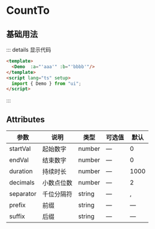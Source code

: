 # CountTo

## 基础用法

<ClientOnly>
 <Demo :a="'aaa'" :b="'bbbb'" />
</ClientOnly>

::: details 显示代码

```html
<template>
  <Demo  :a="'aaa'" :b="'bbbb'"/>
</template>
<script lang="ts" setup>
  import { Demo } from "ui";
</script>
```

:::

## Attributes

| 参数      | 说明       | 类型   | 可选值 | 默认 |
| --------- | ---------- | ------ | ------ | ---- |
| startVal  | 起始数字   | number | —      | 0    |
| endVal    | 结束数字   | number | —      | 0    |
| duration  | 持续时长   | number | —      | 1000 |
| decimals  | 小数点位数 | number | —      | 2    |
| separator | 千位分隔符 | string | —      | ,    |
| prefix    | 前缀       | string | —      | —    |
| suffix    | 后缀       | string | —      | —    |
